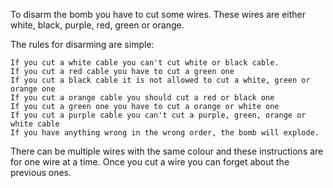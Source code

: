 To disarm the bomb you have to cut some wires. These wires are either white, black, purple, red, green or orange.

The rules for disarming are simple:

```
If you cut a white cable you can't cut white or black cable.
If you cut a red cable you have to cut a green one
If you cut a black cable it is not allowed to cut a white, green or orange one
If you cut a orange cable you should cut a red or black one
If you cut a green one you have to cut a orange or white one
If you cut a purple cable you can't cut a purple, green, orange or white cable
If you have anything wrong in the wrong order, the bomb will explode.
```

There can be multiple wires with the same colour and these instructions are for one wire at a time. Once you cut a wire you can forget about the previous ones.

